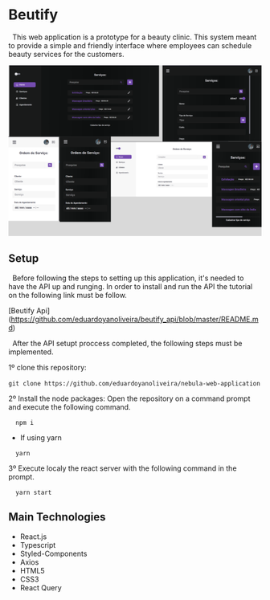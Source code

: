 # Beutify

&nbsp; This web application is a prototype for a beauty clinic. This system meant to provide a simple and friendly interface where employees can schedule beauty services for the customers.

![beutify images](https://github.com/eduardoyanoliveira/beutify_api/blob/master/mosaic/Beutify%20Mosaic.png)


## Setup

&nbsp; Before following the steps to setting up this application, it's needed to have the API up and runging. In order to install and run the API the tutorial on the following link must be follow.

[Beutify Api] (https://github.com/eduardoyanoliveira/beutify_api/blob/master/README.md)

&nbsp; After the API setupt proccess completed, the following steps must be implemented.

1º clone this repository:  

``` git clone https://github.com/eduardoyanoliveira/nebula-web-application ```

2º Install the node packages: Open the repository on a command prompt and execute the following command.

```
  npm i
```

  - If using yarn

```
  yarn
```

3º Execute localy the react server with the following command in the prompt.

```
  yarn start
```

## Main Technologies

  - React.js
  - Typescript
  - Styled-Components
  - Axios
  - HTML5
  - CSS3
  - React Query
  
